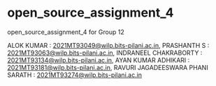 # open_source_assignment_4
open_source_assignment_4 for Group 12

ALOK KUMAR : 2021MT93049@wilp.bits-pilani.ac.in,
PRASHANTH S	: 2021MT93063@wilp.bits-pilani.ac.in,
INDRANEEL CHAKRABORTY	: 2021MT93134@wilp.bits-pilani.ac.in,
AYAN KUMAR ADHIKARI :	2021MT93181@wilp.bits-pilani.ac.in,
RAVURI JAGADEESWARA PHANI SARATH : 2021MT93274@wilp.bits-pilani.ac.in
